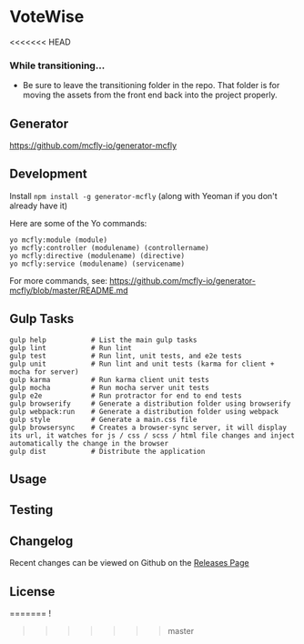 # VoteWise
<<<<<<< HEAD

### While transitioning...
- Be sure to leave the transitioning folder in the repo. That folder is for moving the assets from the front end back into the project properly.

## Generator
https://github.com/mcfly-io/generator-mcfly

## Development
Install ``` npm install -g generator-mcfly ``` (along with Yeoman if you don't already have it)

Here are some of the Yo commands:
```
yo mcfly:module (module)
yo mcfly:controller (modulename) (controllername)
yo mcfly:directive (modulename) (directive)
yo mcfly:service (modulename) (servicename)
```

For more commands, see:
https://github.com/mcfly-io/generator-mcfly/blob/master/README.md

## Gulp Tasks
```
gulp help           # List the main gulp tasks
gulp lint           # Run lint
gulp test           # Run lint, unit tests, and e2e tests
gulp unit           # Run lint and unit tests (karma for client + mocha for server)
gulp karma          # Run karma client unit tests
gulp mocha          # Run mocha server unit tests
gulp e2e            # Run protractor for end to end tests
gulp browserify     # Generate a distribution folder using browserify
gulp webpack:run    # Generate a distribution folder using webpack
gulp style          # Generate a main.css file
gulp browsersync    # Creates a browser-sync server, it will display its url, it watches for js / css / scss / html file changes and inject automatically the change in the browser
gulp dist           # Distribute the application
```

## Usage


## Testing


## Changelog

Recent changes can be viewed on Github on the [Releases Page](https://github.com/spencersnygg/votewise/releases)

## License
=======
!
>>>>>>> master
